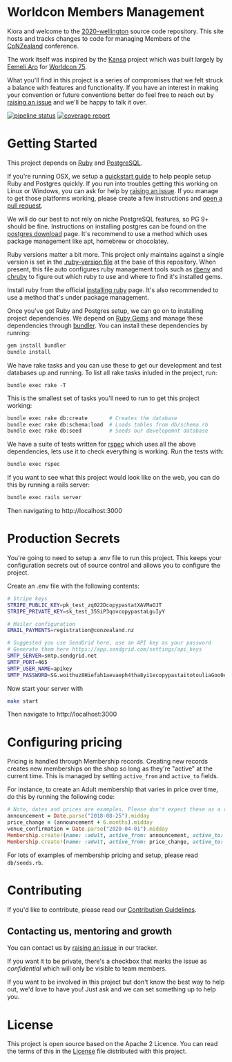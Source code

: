 # Worldcon Members Management

Kiora and welcome to the [2020-wellington](https://gitlab.com/worldcon/2020-wellington) source code repository. This
site hosts and tracks changes to code for managing Members of the [CoNZealand](https://conzealand.nz/) conference.

The work itself was inspired by the [Kansa](https://github.com/maailma/kansa) project which was built largely by [Eemeli
Aro](https://github.com/eemeli) for [Worldcon 75](https://www.worldcon.fi/).

What you'll find in this project is a series of compromises that we felt struck a balance with features and
functionality. If you have an interest in making your convention or future conventions better do feel free to reach out
by [raising an issue](https://gitlab.com/worldcon/2020-wellington/issues/new) and we'll be happy to talk it over.

[![pipeline status](https://gitlab.com/worldcon/2020-wellington/badges/master/pipeline.svg)](https://gitlab.com/worldcon/2020-wellington/commits/master)
[![coverage report](https://gitlab.com/worldcon/2020-wellington/badges/master/coverage.svg)](https://gitlab.com/worldcon/2020-wellington/commits/master)

# Getting Started

This project depends on [Ruby](http://ruby-lang.org/) and [PostgreSQL](https://www.postgresql.org/).

If you're running OSX, we setup a [quickstart guide](OSX.md) to help people setup Ruby and Postgres quickly. If you
run into troubles getting this working on Linux or Windows, you can ask for help by [raising an
issue](https://gitlab.com/worldcon/2020-wellington/issues/new). If you manage to get those platforms working, please
create a few instructions and [open a pull request](https://gitlab.com/worldcon/2020-wellington/merge_requests/new).

We will do our best to not rely on niche PostgreSQL features, so PG 9+ should be fine. Instructions on installing
postgres can be found on the [postgres download](https://www.postgresql.org/download/) page. It's recommend to use
a method which uses package management like apt, homebrew or chocolatey.

Ruby versions matter a bit more. This project only maintains against a single version is set in the
[.ruby-version file](.ruby-version) at the base of this repository. When present, this file auto configures ruby
management tools such as [rbenv](https://github.com/rbenv/rbenv#readme) and
[chruby](https://github.com/postmodern/chruby#readme) to figure out which ruby to use and where to find it's installed
gems.

Install ruby from the official [installing ruby](https://www.ruby-lang.org/en/documentation/installation) page. It's
also recommended to use a method that's under package management.

Once you've got Ruby and Postgres setup, we can go on to installing project dependencies. We depend on [Ruby
Gems](https://rubygems.org/) and manage these dependencies through [bundler](https://bundler.io/). You can install these
dependencies by running:

```sh
gem install bundler
bundle install
```

We have rake tasks and you can use these to get our development and test databases up and running. To list all rake
tasks inluded in the project, run:

```
bundle exec rake -T
```

This is the smallest set of tasks you'll need to run to get this project working:

```sh
bundle exec rake db:create       # Creates the database
bundle exec rake db:schema:load  # Loads tables from db/schema.rb
bundle exec rake db:seed         # Seeds our developemnt database
```

We have a suite of tests written for [rspec](http://rspec.info/) which uses all the above dependencies, lets use it to
check everything is working. Run the tests with:

```sh
bundle exec rspec
```

If you want to see what this project would look like on the web, you can do this by running a rails server:

```sh
bundle exec rails server
```

Then navigating to http://localhost:3000

# Production Secrets

You're going to need to setup a .env file to run this project. This keeps your configuration secrets out of source
control and allows you to configure the project.

Create an .env file with the following contents:

```bash
# Stripe keys
STRIPE_PUBLIC_KEY=pk_test_zq022DcopypastatXAVMaOJT
STRIPE_PRIVATE_KEY=sk_test_35SiP3qovcopypastaLguIyY

# Mailer configuration
EMAIL_PAYMENTS=registration@conzealand.nz

# Suggested you use SendGrid here, use an API key as your password
# Generate them here https://app.sendgrid.com/settings/api_keys
SMTP_SERVER=smtp.sendgrid.net
SMTP_PORT=465
SMTP_USER_NAME=apikey
SMTP_PASSWORD=SG.woithuz8Hiefah1aevaeph4tha8yi1ecopypastaitotouliaGoo0eey7te9hiuF9h
```

Now start your server with

```bash
make start
```

Then navigate to http://localhost:3000

# Configuring pricing

Pricing is handled through Membership records. Creating new records creates new memberships on the shop so long as
they're "active" at the current time. This is managed by setting `active_from` and `active_to` fields.

For instance, to create an Adult membership that varies in price over time, do this by running the following code:

```ruby
# Note, dates and prices are examples. Please don't expect these as a reflection on real dates/prices.
announcement = Date.parse("2018-08-25").midday
price_change = (announcement + 6.months).midday
venue_confirmation = Date.parse("2020-04-01").midday
Membership.create!(name: :adult, active_from: announcement, active_to: price_change price: 400_00)
Membership.create!(name: :adult, active_from: price_change, active_to: venue_confirmation price: 450_00)
```

For lots of examples of membership pricing and setup, please read `db/seeds.rb`.

# Contributing

If you'd like to contribute, please read our [Contribution Guidelines](CONTRIBUTING.md).

## Contacting us, mentoring and growth

You can contact us by [raising an issue](https://gitlab.com/worldcon/2020-wellington/issues/new) in our tracker.

If you want it to be private, there's a checkbox that marks the issue as *confidential* which will only be visible to
team members.

If you want to be involved in this project but don't know the best way to help out, we'd love to have you! Just ask and
we can set something up to help you.

# License

This project is open source based on the Apache 2 Licence. You can read the terms of this in the [License](LICENSE)
file distributed with this project.
